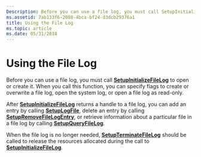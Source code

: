 ```yaml
---
Description: Before you can use a file log, you must call SetupInitializeFileLog to open or create it. When you call this function, you can specify flags to create or overwrite a file log, open the system log, or open a file log as read-only.
ms.assetid: 7ab133f6-2088-4bca-bf24-d3dcb29376a1
title: Using the File Log
ms.topic: article
ms.date: 05/31/2018
---
```


# Using the File Log

Before you can use a file log, you must call [**SetupInitializeFileLog**](/windows/desktop/api/Setupapi/nf-setupapi-setupinitializefileloga) to open or create it. When you call this function, you can specify flags to create or overwrite a file log, open the system log, or open a file log as read-only.

After [**SetupInitializeFileLog**](/windows/desktop/api/Setupapi/nf-setupapi-setupinitializefileloga) returns a handle to a file log, you can add an entry by calling [**SetupLogFile**](/windows/desktop/api/Setupapi/nf-setupapi-setuplogfilea), delete an entry by calling [**SetupRemoveFileLogEntry**](/windows/desktop/api/Setupapi/nf-setupapi-setupremovefilelogentrya), or retrieve information about a particular file in a file log by calling [**SetupQueryFileLog**](/windows/desktop/api/Setupapi/nf-setupapi-setupqueryfileloga).

When the file log is no longer needed, [**SetupTerminateFileLog**](/windows/desktop/api/Setupapi/nf-setupapi-setupterminatefilelog) should be called to release the resources allocated during the call to [**SetupInitializeFileLog**](/windows/desktop/api/Setupapi/nf-setupapi-setupinitializefileloga).

 

 



